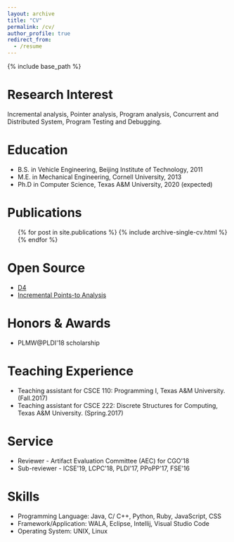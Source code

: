 ```yaml
---
layout: archive
title: "CV"
permalink: /cv/
author_profile: true
redirect_from:
  - /resume
---
```


{% include base_path %}

Research Interest
======
Incremental analysis, Pointer analysis, Program analysis, Concurrent and Distributed System, Program Testing and Debugging.

Education
======
* B.S. in Vehicle Engineering, Beijing Institute of Technology, 2011
* M.E. in Mechanical Engineering, Cornell University, 2013
* Ph.D in Computer Science, Texas A&M University, 2020 (expected)

Publications
======
  <ul>{% for post in site.publications %}
    {% include archive-single-cv.html %}
  {% endfor %}</ul>
  
Open Source
======
* [D4](https://github.com/parasol-aser/D4)
* [Incremental Points-to Analysis](https://github.com/april1989/Incremental_Points_to_Analysis)
  
Honors & Awards
======
* PLMW@PLDI'18 scholarship

Teaching Experience
======
* Teaching assistant for CSCE 110: Programming I, Texas A&M University. (Fall.2017)
* Teaching assistant for CSCE 222: Discrete Structures for Computing, Texas A&M University. (Spring.2017)

Service
======
* Reviewer - Artifact Evaluation Committee (AEC) for CGO'18
* Sub-reviewer - ICSE'19, LCPC'18, PLDI'17, PPoPP'17, FSE'16
  
Skills
======
* Programming Language: Java, C/ C++, Python, Ruby, JavaScript, CSS
* Framework/Application: WALA, Eclipse, Intellij, Visual Studio Code
* Operating System: UNIX, Linux
